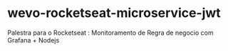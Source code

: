 # wevo-rocketseat-microservice-jwt
Palestra para o Rocketseat : Monitoramento de Regra de negocio com Grafana + Nodejs
